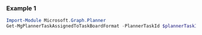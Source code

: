 ### Example 1
``` powershell
Import-Module Microsoft.Graph.Planner
Get-MgPlannerTaskAssignedToTaskBoardFormat -PlannerTaskId $plannerTaskId
```
